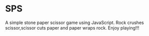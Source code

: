 # SPS
A simple stone paper scissor game using JavaScript.
Rock crushes scissor,scissor cuts paper and paper wraps rock.
Enjoy playing!!!
